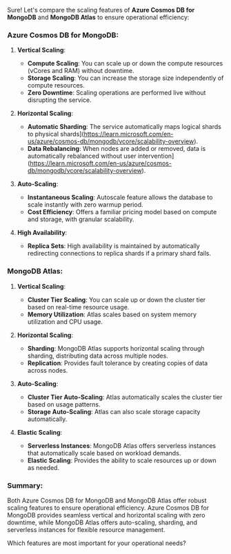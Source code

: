 Sure! Let's compare the scaling features of **Azure Cosmos DB for MongoDB** and **MongoDB Atlas** to ensure operational efficiency:

### **Azure Cosmos DB for MongoDB**:
1. **Vertical Scaling**:
   - **Compute Scaling**: You can scale up or down the compute resources (vCores and RAM) without downtime.
   - **Storage Scaling**: You can increase the storage size independently of compute resources.
   - **Zero Downtime**: Scaling operations are performed live without disrupting the service.

2. **Horizontal Scaling**:
   - **Automatic Sharding**: The service automatically maps logical shards to physical shards](https://learn.microsoft.com/en-us/azure/cosmos-db/mongodb/vcore/scalability-overview).
   - **Data Rebalancing**: When nodes are added or removed, data is automatically rebalanced without user intervention](https://learn.microsoft.com/en-us/azure/cosmos-db/mongodb/vcore/scalability-overview).

3. **Auto-Scaling**:
   - **Instantaneous Scaling**: Autoscale feature allows the database to scale instantly with zero warmup period.
   - **Cost Efficiency**: Offers a familiar pricing model based on compute and storage, with granular scalability.

4. **High Availability**:
   - **Replica Sets**: High availability is maintained by automatically redirecting connections to replica shards if a primary shard fails.

### **MongoDB Atlas**:
1. **Vertical Scaling**:
   - **Cluster Tier Scaling**: You can scale up or down the cluster tier based on real-time resource usage.
   - **Memory Utilization**: Atlas scales based on system memory utilization and CPU usage.

2. **Horizontal Scaling**:
   - **Sharding**: MongoDB Atlas supports horizontal scaling through sharding, distributing data across multiple nodes.
   - **Replication**: Provides fault tolerance by creating copies of data across nodes.

3. **Auto-Scaling**:
   - **Cluster Tier Auto-Scaling**: Atlas automatically scales the cluster tier based on usage patterns.
   - **Storage Auto-Scaling**: Atlas can also scale storage capacity automatically.

4. **Elastic Scaling**:
   - **Serverless Instances**: MongoDB Atlas offers serverless instances that automatically scale based on workload demands.
   - **Elastic Scaling**: Provides the ability to scale resources up or down as needed.

### **Summary**:
Both Azure Cosmos DB for MongoDB and MongoDB Atlas offer robust scaling features to ensure operational efficiency. Azure Cosmos DB for MongoDB provides seamless vertical and horizontal scaling with zero downtime, while MongoDB Atlas offers auto-scaling, sharding, and serverless instances for flexible resource management.

Which features are most important for your operational needs?
